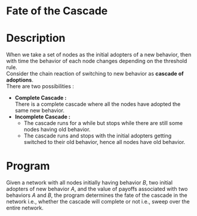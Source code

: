 Fate of the Cascade
===================
# Description
When we take a set of nodes as the initial adopters of a new behavior, then with time the behavior of each node changes depending on the threshold rule.  
Consider the chain reaction of switching to new behavior as __cascade of adoptions__.  
There are two possibilities :
* __Complete Cascade :__  
There is a complete cascade where all the nodes have adopted the same new behavior.
* __Incomplete Cascade :__
  * The cascade runs for a while but stops while there are still some nodes having old behavior.
  * The cascade runs and stops with the initial adopters getting switched to their old behavior, hence all nodes have old behavior.

# Program
Given a network with all nodes initially having behavior _B_, two initial adopters of new behavior _A_, and the value of payoffs associated with two behaviors _A_ and _B_, the program determines the fate of the cascade in the network i.e., whether the cascade will complete or not i.e., sweep over the entire network.

